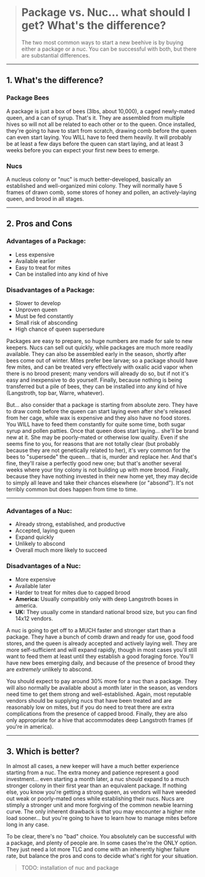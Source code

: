 ># Package vs. Nuc... what should I get?  What's the difference?
>
>The two most common ways to start a new beehive is by buying either a package or a nuc.  You can be successful with both, but there are substantial differences.
---

## 1. What's the difference?

### Package Bees
A package is just a box of bees (3lbs, about 10,000), a caged newly-mated queen, and a can of syrup.  That's it.  They are assembled from multiple hives so will not all be related to each other or to the queen.  Once installed, they're going to have to start from scratch, drawing comb before the queen can even start laying.  You WILL have to feed them heavily.  It will probably be at least a few days before the queen can start laying, and at least 3 weeks before you can expect your first new bees to emerge.  

### Nucs
A nucleus colony or "nuc" is much better-developed, basically an established and well-organized mini colony.  They will normally have 5 frames of drawn comb, some stores of honey and pollen, an actively-laying queen, and brood in all stages.  

---

## 2. Pros and Cons

### Advantages of a Package:
- Less expensive
- Available earlier
- Easy to treat for mites
- Can be installed into any kind of hive

### Disadvantages of a Package:
- Slower to develop
- Unproven queen
- Must be fed constantly
- Small risk of absconding
- High chance of queen supersedure

Packages are easy to prepare, so huge numbers are made for sale to new keepers.  Nucs can sell out quickly, while packages are much more readily available. They can also be assembled early in the season, shortly after bees come out of winter.  Mites prefer bee larvae; so a package should have few mites, and can be treated very effectively with oxalic acid vapor when there is no brood present; many vendors will already do so, but if not it's easy and inexpensive to do yourself.  Finally, because nothing is being transferred but a pile of bees, they can be installed into any kind of hive (Langstroth, top bar, Warre, whatever).

But... also consider that a package is starting from absolute zero.  They have to draw comb before the queen can start laying even after she's released from her cage, while wax is expensive and they also have no food stores.  You WILL have to feed them constantly for quite some time, both sugar syrup and pollen patties.  Once that queen does start laying... she'll be brand new at it.  She may be poorly-mated or otherwise low quality.  Even if she seems fine to you, for reasons that are not totally clear (but probably because they are not genetically related to her), it's very common for the bees to "supersede" the queen... that is, murder and replace her.  And that's fine, they'll raise a perfectly good new one; but that's another several weeks where your tiny colony is not building up with more brood.  Finally, because they have nothing invested in their new home yet, they may decide to simply all leave and take their chances elsewhere (or "absond").  It's not terribly common but does happen from time to time.

---

### Advantages of a Nuc:
* Already strong, established, and productive
* Accepted, laying queen
* Expand quickly
* Unlikely to abscond
* Overall much more likely to succeed

### Disadvantages of a Nuc:
* More expensive
* Available later
* Harder to treat for mites due to capped brood
* **America:** Usually compatibly only with deep Langstroth boxes in america. 
* **UK:** They usually come in standard national brood size, but you can find 14x12 vendors.
  
A nuc is going to get off to a MUCH faster and stronger start than a package.  They have a bunch of comb drawn and ready for use, good food stores, and the queen is already accepted and actively laying well.  They are more self-sufficient and will expand rapidly, though in most cases you'll still want to feed them at least until they establish a good foraging force.  You'll have new bees emerging daily, and because of the presence of brood they are *extremely* unlikely to abscond.  

You should expect to pay around 30% more for a nuc than a package.  They will also normally be available about a month later in the season, as vendors need time to get them strong and well-established.  Again, most reputable vendors should be supplying nucs that have been treated and are reasonably low on mites, but if you do need to treat there are extra complications from the presence of capped brood.  Finally, they are also only appropriate for a hive that accommodates deep Langstroth frames (if you're in america).

---

## 3. Which is better?
In almost all cases, a new keeper will have a much better experience starting from a nuc.  The extra money and patience represent a good investment... even starting a month later, a nuc should expand to a much stronger colony in their first year than an equivalent package.  If nothing else, you know you're getting a strong queen, as vendors will have weeded out weak or poorly-mated ones while establishing their nucs.  Nucs are stimply a stronger unit and more forgiving of the common newbie learning curve.  The only inherent drawback is that you may encounter a higher mite load sooner... but you're going to have to learn how to manage mites before long in any case.

To be clear, there's no "bad" choice.  You absolutely can be successful with a package, and plenty of people are.  In some cases the're the ONLY option.  They just need a lot more TLC and come with an inherently higher failure rate, but balance the pros and cons to decide what's right for your situation.

> TODO: installation of nuc and package